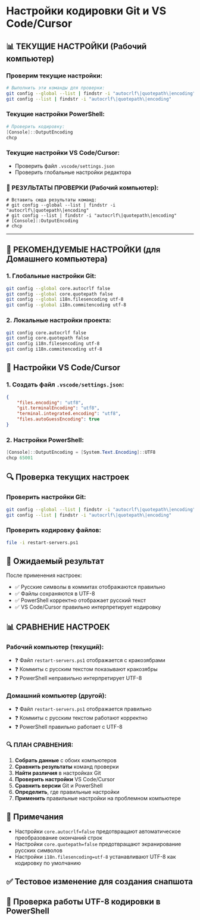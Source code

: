 # Настройки кодировки Git и VS Code/Cursor

## 📊 ТЕКУЩИЕ НАСТРОЙКИ (Рабочий компьютер)

### Проверим текущие настройки:
```bash
# Выполнить эти команды для проверки:
git config --global --list | findstr -i "autocrlf\|quotepath\|encoding"
git config --list | findstr -i "autocrlf\|quotepath\|encoding"
```

### Текущие настройки PowerShell:
```powershell
# Проверить кодировку:
[Console]::OutputEncoding
chcp
```

### Текущие настройки VS Code/Cursor:
- Проверить файл `.vscode/settings.json`
- Проверить глобальные настройки редактора

### 📝 РЕЗУЛЬТАТЫ ПРОВЕРКИ (Рабочий компьютер):
```
# Вставить сюда результаты команд:
# git config --global --list | findstr -i "autocrlf\|quotepath\|encoding"
# git config --list | findstr -i "autocrlf\|quotepath\|encoding"
# [Console]::OutputEncoding
# chcp
```

---

## 🔧 РЕКОМЕНДУЕМЫЕ НАСТРОЙКИ (для Домашнего компьютера)

### 1. Глобальные настройки Git:
```bash
git config --global core.autocrlf false
git config --global core.quotepath false
git config --global i18n.filesencoding utf-8
git config --global i18n.commitencoding utf-8
```

### 2. Локальные настройки проекта:
```bash
git config core.autocrlf false
git config core.quotepath false
git config i18n.filesencoding utf-8
git config i18n.commitencoding utf-8
```

## 🔧 Настройки VS Code/Cursor

### 1. Создать файл `.vscode/settings.json`:
```json
{
    "files.encoding": "utf8",
    "git.terminalEncoding": "utf8",
    "terminal.integrated.encoding": "utf8",
    "files.autoGuessEncoding": true
}
```

### 2. Настройки PowerShell:
```powershell
[Console]::OutputEncoding = [System.Text.Encoding]::UTF8
chcp 65001
```

## 🔍 Проверка текущих настроек

### Проверить настройки Git:
```bash
git config --global --list | findstr -i "autocrlf\|quotepath\|encoding"
git config --list | findstr -i "autocrlf\|quotepath\|encoding"
```

### Проверить кодировку файлов:
```bash
file -i restart-servers.ps1
```

## 🎯 Ожидаемый результат

После применения настроек:
- ✅ Русские символы в коммитах отображаются правильно
- ✅ Файлы сохраняются в UTF-8
- ✅ PowerShell корректно отображает русский текст
- ✅ VS Code/Cursor правильно интерпретирует кодировку

## 📊 СРАВНЕНИЕ НАСТРОЕК

### Рабочий компьютер (текущий):
- ❓ Файл `restart-servers.ps1` отображается с кракозябрами
- ❓ Коммиты с русским текстом показывают кракозябры
- ❓ PowerShell неправильно интерпретирует UTF-8

### Домашний компьютер (другой):
- ❓ Файл `restart-servers.ps1` отображается правильно
- ❓ Коммиты с русским текстом работают корректно
- ❓ PowerShell правильно работает с UTF-8

### 🔍 ПЛАН СРАВНЕНИЯ:
1. **Собрать данные** с обоих компьютеров
2. **Сравнить результаты** команд проверки
3. **Найти различия** в настройках Git
4. **Проверить настройки** VS Code/Cursor
5. **Сравнить версии** Git и PowerShell
6. **Определить**, где правильные настройки
7. **Применить** правильные настройки на проблемном компьютере

## 📝 Примечания

- Настройки `core.autocrlf=false` предотвращают автоматическое преобразование окончаний строк
- Настройки `core.quotepath=false` предотвращают экранирование русских символов
- Настройки `i18n.filesencoding=utf-8` устанавливают UTF-8 как кодировку по умолчанию

## ✅ Тестовое изменение для создания снапшота
## 🎯 Проверка работы UTF-8 кодировки в PowerShell
